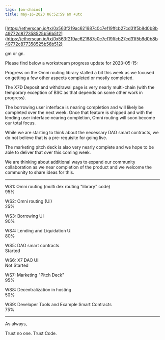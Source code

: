```yaml
---
tags: [on-chains]
title: may-16-2023 06:52:59 am +utc
---
```


[https://etherscan.io/tx/0x563f219ac621687c0c7ef19ffcb27cd31f5b8d0b8b49772c877358525b56b512](https://etherscan.io/tx/0x563f219ac621687c0c7ef19ffcb27cd31f5b8d0b8b49772c877358525b56b512)

gm or gn.

Please find below a workstream progress update for 2023-05-15:

Progress on the Omni routing library stalled a bit this week as we focused on getting a few other aspects completed or mostly completed.

The X7D Deposit and withdrawal page is very nearly multi-chain (with the temporary exception of BSC as that depends on some other work in progress).

The borrowing user interface is nearing completion and will likely be completed over the next week. Once that feature is shipped and with the lending user interface nearing completion, Omni routing will soon become our total focus.

While we are starting to think about the necessary DAO smart contracts, we do not believe that is a pre-requisite for going live.

The marketing pitch deck is also very nearly complete and we hope to be able to deliver that over this coming week.

We are thinking about additional ways to expand our community collaboration as we near completion of the product and we welcome the community to share ideas for this.

---

WS1: Omni routing (multi dex routing "library" code)\
95%

WS2: Omni routing (UI)\
25%

WS3: Borrowing UI\
90%

WS4: Lending and Liquidation UI\
80%

WS5: DAO smart contracts\
Started

WS6: X7 DAO UI\
Not Started

WS7: Marketing "Pitch Deck"\
95%

WS8: Decentralization in hosting\
50%

WS9: Developer Tools and Example Smart Contracts\
75%

---

As always,

Trust no one. Trust Code.
